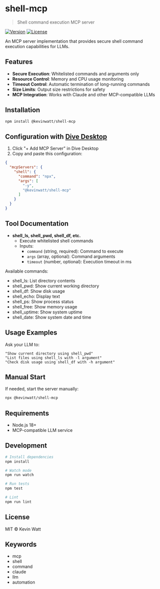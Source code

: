 # shell-mcp

> Shell command execution MCP server

[![Version](https://img.shields.io/badge/version-0.4.6-blue.svg)](https://github.com/kevinwatt/shell-mcp)
[![License](https://img.shields.io/badge/license-MIT-green.svg)](LICENSE)

An MCP server implementation that provides secure shell command execution capabilities for LLMs.

## Features

- **Secure Execution**: Whitelisted commands and arguments only
- **Resource Control**: Memory and CPU usage monitoring
- **Timeout Control**: Automatic termination of long-running commands
- **Size Limits**: Output size restrictions for safety
- **MCP Integration**: Works with Claude and other MCP-compatible LLMs

## Installation

```bash
npm install @kevinwatt/shell-mcp
```

## Configuration with [Dive Desktop](https://github.com/OpenAgentPlatform/Dive)

1. Click "+ Add MCP Server" in Dive Desktop
2. Copy and paste this configuration:

```json
{
  "mcpServers": {
    "shell": {
      "command": "npx",
      "args": [
        "-y",
        "@kevinwatt/shell-mcp"
      ]
    }
  }
}
```

## Tool Documentation

- **shell_ls, shell_pwd, shell_df, etc.**
  - Execute whitelisted shell commands
  - Inputs:
    - `command` (string, required): Command to execute
    - `args` (array, optional): Command arguments
    - `timeout` (number, optional): Execution timeout in ms

Available commands:
- shell_ls: List directory contents
- shell_pwd: Show current working directory
- shell_df: Show disk usage
- shell_echo: Display text
- shell_ps: Show process status
- shell_free: Show memory usage
- shell_uptime: Show system uptime
- shell_date: Show system date and time

## Usage Examples

Ask your LLM to:

```
"Show current directory using shell_pwd"
"List files using shell_ls with -l argument"
"Check disk usage using shell_df with -h argument"
```

## Manual Start

If needed, start the server manually:

```bash
npx @kevinwatt/shell-mcp
```

## Requirements

- Node.js 18+
- MCP-compatible LLM service

## Development

```bash
# Install dependencies
npm install

# Watch mode
npm run watch

# Run tests
npm test

# Lint
npm run lint
```

## License

MIT © Kevin Watt

## Keywords

- mcp
- shell
- command
- claude
- llm
- automation
